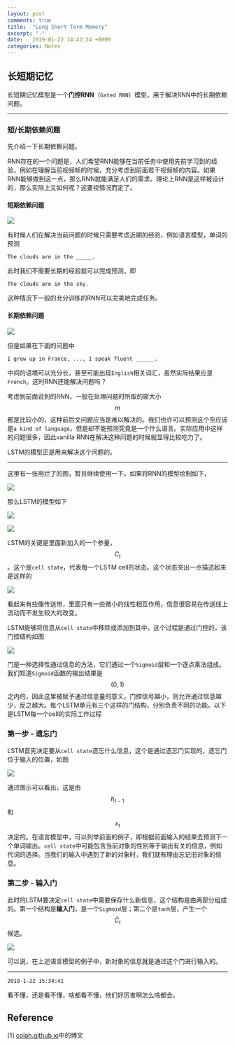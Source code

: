```yaml
---
layout: post
comments: true
title:  "Long Short Term Memory"
excerpt: "-"
date:   2019-01-22 14:42:24 +0000
categories: Notes
---
```


<script type="text/javascript"
  src="https://cdn.mathjax.org/mathjax/latest/MathJax.js?config=TeX-AMS-MML_HTMLorMML">
</script>
## 长短期记忆

长短期记忆模型是一个**门控RNN**（`Gated RNN`）模型，用于解决RNN中的长期依赖问题。

---

### 短/长期依赖问题

先介绍一下长期依赖问题。

RNN存在的一个问题是，人们希望RNN能够在当前任务中使用先前学习到的经验，例如在理解当前视频帧的时候，充分考虑到前面若干视频帧的内容。如果RNN能够做到这一点，那么RNN就能满足人们的需求。理论上RNN是这样被设计的，那么实际上又如何呢？这要视情况而定了。

#### 短期依赖问题

![](https://raw.githubusercontent.com/psycholsc/psycholsc.github.io/master/assets/RNNShortDependency.png)

有时候人们在解决当前问题的时候只需要考虑近期的经验，例如语言模型，单词的预测

`The clouds are in the _____.`

此时我们不需要长期的经验就可以完成预测，即

`The clouds are in the sky.`

这种情况下一般的充分训练的RNN可以完美地完成任务。

#### 长期依赖问题

![](https://raw.githubusercontent.com/psycholsc/psycholsc.github.io/master/assets/RNNLongDependency.png)

但是如果在下面的问题中

`I grew up in France, ..., I speak fluent ______.`

中间的语境可以充分长，甚至可能出现`English`相关词汇，虽然实际结果应是`French`。这时RNN还能解决问题吗？

考虑到前面说到的RNN，一般在处理问题时所取的窗大小$$m$$都是比较小的，这种前后文问题应当是难以解决的。我们也许可以预测这个空应该是`a kind of language`，但是却不能预测究竟是一个什么语言。实际应用中这样的问题很多，因此vanilla RNN在解决这种问题的时候就显得比较吃力了。

LSTM的模型正是用来解决这个问题的。

---

这里有一张用烂了的图，暂且继续使用一下。如果将RNN的模型绘制如下，

![](https://raw.githubusercontent.com/psycholsc/psycholsc.github.io/master/assets/SimpleRNN.png)

那么LSTM的模型如下

![](https://raw.githubusercontent.com/psycholsc/psycholsc.github.io/master/assets/LSTM.png)



![](https://raw.githubusercontent.com/psycholsc/psycholsc.github.io/master/assets/LSTMNotation.png)

LSTM的关键是里面新加入的一个参量，$$C_t$$。这个是`cell state`，代表每一个LSTM cell的状态。这个状态突出一点描述起来是这样的

![](https://raw.githubusercontent.com/psycholsc/psycholsc.github.io/master/assets/LSTMC.png)

看起来有些像传送带，里面只有一些微小的线性相互作用，信息很容易在传送线上流动而不发生较大的改变。

LSTM能够将信息从`cell state`中移除或添加到其中，这个过程是通过门控的，该门控结构如图

![](https://raw.githubusercontent.com/psycholsc/psycholsc.github.io/master/assets/LSTMGate.png)

门是一种选择性通过信息的方法，它们通过一个`Sigmoid`层和一个逐点乘法组成。我们知道`Sigmoid`函数的输出结果是$$(0,1)$$之内的，因此这里被赋予通过信息量的意义，门控信号越小，则允许通过信息越少，反之越大。每个LSTM单元有三个这样的门结构，分别负责不同的功能。以下是LSTM每一个cell的实际工作过程

### 第一步 - 遗忘门

LSTM首先决定要从`cell state`遗忘什么信息，这个是通过遗忘门实现的，遗忘门位于输入的位置，如图

![](https://raw.githubusercontent.com/psycholsc/psycholsc.github.io/master/assets/LSTMForget.png)

通过图示可以看出，这是由$$h_{t-1}$$和$$x_t$$决定的。在语言模型中，可以列举前面的例子，即根据前面输入的结果去预测下一个单词输出。`cell state`中可能包含当前对象的性别等于输出有关的信息，例如代词的选择。当我们的输入中遇到了新的对象时，我们就有理由忘记旧对象的信息。

### 第二步 - 输入门

此时的LSTM要决定`cell state`中需要保存什么新信息，这个结构是由两部分组成的。第一个结构是**输入门**，是一个`Sigmoid`层；第二个是`tanh`层，产生一个$$\hat C_t$$候选。

![](https://raw.githubusercontent.com/psycholsc/psycholsc.github.io/master/assets/LSTMInput.png)

可以说，在上述语言模型的例子中，新对象的信息就是通过这个门进行输入的。







---

`2019-1-22 15:34:41`

看不懂，还是看不懂，啥都看不懂，他们好厉害啊怎么啥都会。

## Reference

[1] [colah.github.io](http://colah.github.io/posts/2015-08-Understanding-LSTMs/)中的博文